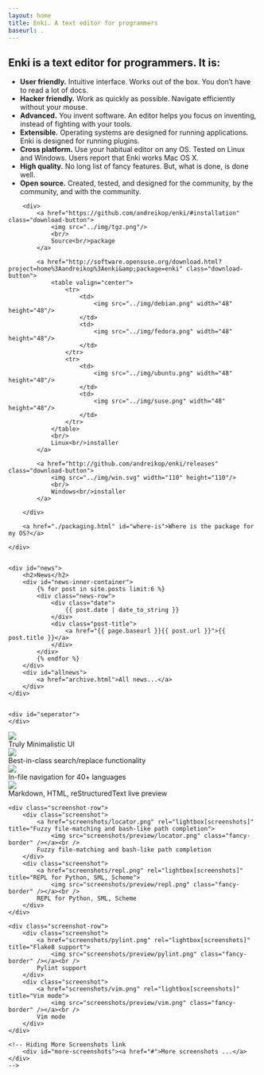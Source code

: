 ```yaml
---
layout: home
title: Enki. A text editor for programmers
baseurl: .
---
```


<div class="content-row-1" markdown="1">

<h2>Enki is a text editor for programmers. It is:</h2>
<ul>
    <li><strong>User friendly.</strong> Intuitive interface. Works out of the box. You don&#8217;t have to read a lot of docs.</li>
    <li><strong>Hacker friendly.</strong> Work as quickly as possible. Navigate efficiently without your mouse.</li>
    <li><strong>Advanced.</strong> You invent software. An editor helps you focus on inventing, instead of fighting with your tools.</li>
    <li><strong>Extensible.</strong> Operating systems are designed for running applications. Enki is designed for running plugins.</li>
    <li><strong>Cross platform.</strong> Use your habitual editor on any OS. Tested on Linux and Windows. Users report that Enki works Mac OS X.</li>
    <li><strong>High quality.</strong> No long list of fancy features. But, what is done, is done well.</li>
    <li><strong>Open source.</strong> Created, tested, and designed for the community, by the community, and with the community.</li>
</ul>

<!-- Hiding social buttons
    <div id="social-buttons">
        <div id="twitter">
            <a href="https://twitter.com/EnkiEditor" class="twitter-follow-button" data-show-count="false" data-size="large" data-show-screen-name="false">Follow @EnkiEditor</a>
        </div>

            <div id="facebook">
                <a href="http://www.facebook.com/sharer.php?u=http://enki-editor.org/"><img src="./img/facebook.png" title="Share enki editor on Facebook" alt="Share enki editor on Facebook"></a>
            </div>
    </div>
-->

</div>

<div id="content-row-2">
    <div id="download">

        <div>
            <a href="https://github.com/andreikop/enki/#installation" class="download-button">
                <img src="../img/tgz.png"/>
                <br/>
                Source<br/>package
            </a>

            <a href="http://software.opensuse.org/download.html?project=home%3Aandreikop%3Aenki&amp;package=enki" class="download-button">
                <table valign="center">
                    <tr>
                        <td>
                            <img src="../img/debian.png" width="48" height="48"/>
                        </td>
                        <td>
                            <img src="../img/fedora.png" width="48" height="48"/>
                        </td>
                    </tr>
                    <tr>
                        <td>
                            <img src="../img/ubuntu.png" width="48" height="48"/>
                        </td>
                        <td>
                            <img src="../img/suse.png" width="48" height="48"/>
                        </td>
                    </tr>
                </table>
                <br/>
                Linux<br/>installer
            </a>

            <a href="http://github.com/andreikop/enki/releases" class="download-button">
                <img src="../img/win.svg" width="110" height="110"/>
                <br/>
                Windows<br/>installer
            </a>

        </div>

        <a href="./packaging.html" id="where-is">Where is the package for my OS?</a>

    </div>


    <div id="news">
        <h2>News</h2>
        <div id="news-inner-container">
            {% for post in site.posts limit:6 %}
            <div class="news-row">
                <div class="date">
                    {{ post.date | date_to_string }}
                </div>
                <div class="post-title">
                    <a href="{{ page.baseurl }}{{ post.url }}">{{ post.title }}</a>
                </div>
            </div>
            {% endfor %}
        </div>
        <div id="allnews">
            <a href="archive.html">All news...</a>
        </div>
    </div>


    <div id="seperator">
    </div>

</div>

<div id="screenshot-container">
    <div class="screenshot-row">
        <div class="screenshot">
            <a href="screenshots/minimalistic.png" rel="lightbox[screenshots]" title="Minimalistic UI. Really">
                <img src="screenshots/preview/minimalistic.png" class="fancy-border" /></a><br />
            Truly Minimalistic UI
        </div>
        <div class="screenshot">
            <a href="screenshots/search.png" rel="lightbox[screenshots]" title="Best in class search-replace functionality">
                <img src="screenshots/preview/search.png" class="fancy-border" /></a><br />
            Best-in-class search/replace functionality
        </div>
    </div>
    <div class="screenshot-row">
        <div class="screenshot">
            <a href="screenshots/navigator.png" rel="lightbox[screenshots]" title="In-file navigation for 40+ languages">
                <img src="screenshots/preview/navigator.png" class="fancy-border" /></a><br />
            In-file navigation for 40+ languages
        </div>
        <div class="screenshot">
            <a href="screenshots/markdown-preview.png" rel="lightbox[screenshots]" title="Markdown, HTML, reStructuredText live preview">
                <img src="screenshots/preview/markdown-preview.png" class="fancy-border" /></a><br />
            Markdown, HTML, reStructuredText live preview
        </div>
    </div>

    <div class="screenshot-row">
        <div class="screenshot">
            <a href="screenshots/locator.png" rel="lightbox[screenshots]" title="Fuzzy file-matching and bash-like path completion">
                <img src="screenshots/preview/locator.png" class="fancy-border" /></a><br />
            Fuzzy file-matching and bash-like path completion
        </div>
        <div class="screenshot">
            <a href="screenshots/repl.png" rel="lightbox[screenshots]" title="REPL for Python, SML, Scheme">
                <img src="screenshots/preview/repl.png" class="fancy-border" /></a><br />
            REPL for Python, SML, Scheme
        </div>
    </div>

    <div class="screenshot-row">
        <div class="screenshot">
            <a href="screenshots/pylint.png" rel="lightbox[screenshots]" title="Flake8 support">
                <img src="screenshots/preview/pylint.png" class="fancy-border" /></a><br />
            Pylint support
        </div>
        <div class="screenshot">
            <a href="screenshots/vim.png" rel="lightbox[screenshots]" title="Vim mode">
                <img src="screenshots/preview/vim.png" class="fancy-border" /></a><br />
            Vim mode
        </div>
    </div>

    <!-- Hiding More Screenshots link
        <div id="more-screenshots"><a href="#">More screenshots ...</a></div>
    -->

</div>
